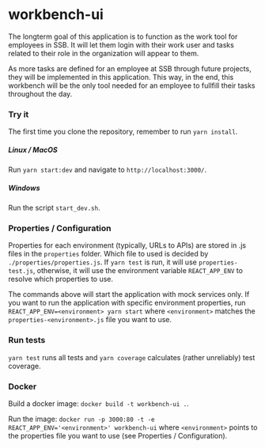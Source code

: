 # workbench-ui
The longterm goal of this application is to function as the work tool for employees in SSB. It will let them login with 
their work user and tasks related to their role in the organization will appear to them.

As more tasks are defined for an employee at SSB through future projects, they will be implemented in this application.
This way, in the end, this workbench will be the only tool needed for an employee to fullfill their tasks throughout the day.

### Try it
The first time you clone the repository, remember to run `yarn install`.

##### Linux / MacOS
Run `yarn start:dev` and navigate to `http://localhost:3000/`.

##### Windows
Run the script `start_dev.sh`.

### Properties / Configuration
Properties for each environment (typically, URLs to APIs) are stored in .js files in the `properties` folder. Which file to used is decided by
`./properties/properties.js`. If `yarn test` is run, it will use `properties-test.js`, otherwise, it will use the environment variable
`REACT_APP_ENV` to resolve which properties to use.

The commands above will start the application with mock services only. If you want to run the application with specific 
environment properties, run `REACT_APP_ENV=<environment> yarn start` where `<environment>` matches the `properties-<environment>.js` 
file you want to use.

### Run tests
`yarn test` runs all tests and `yarn coverage` calculates (rather unreliably) test coverage.

### Docker
Build a docker image: `docker build -t workbench-ui .`.

Run the image: `docker run -p 3000:80 -t -e REACT_APP_ENV='<environment>' workbench-ui` where `<environment>` points to the properties file
you want to use (see Properties / Configuration).
